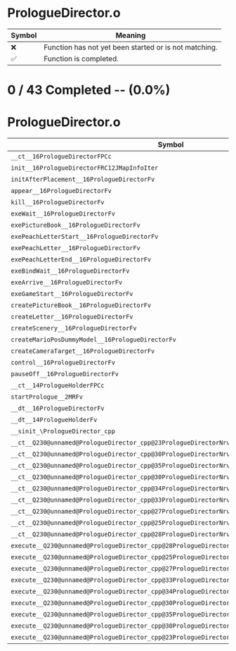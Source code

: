 # PrologueDirector.o
| Symbol | Meaning 
| ------------- | ------------- 
| :x: | Function has not yet been started or is not matching. 
| :white_check_mark: | Function is completed. 


# 0 / 43 Completed -- (0.0%)
# PrologueDirector.o
| Symbol | Decompiled? |
| ------------- | ------------- |
| `__ct__16PrologueDirectorFPCc` | :x: |
| `init__16PrologueDirectorFRC12JMapInfoIter` | :x: |
| `initAfterPlacement__16PrologueDirectorFv` | :x: |
| `appear__16PrologueDirectorFv` | :x: |
| `kill__16PrologueDirectorFv` | :x: |
| `exeWait__16PrologueDirectorFv` | :x: |
| `exePictureBook__16PrologueDirectorFv` | :x: |
| `exePeachLetterStart__16PrologueDirectorFv` | :x: |
| `exePeachLetter__16PrologueDirectorFv` | :x: |
| `exePeachLetterEnd__16PrologueDirectorFv` | :x: |
| `exeBindWait__16PrologueDirectorFv` | :x: |
| `exeArrive__16PrologueDirectorFv` | :x: |
| `exeGameStart__16PrologueDirectorFv` | :x: |
| `createPictureBook__16PrologueDirectorFv` | :x: |
| `createLetter__16PrologueDirectorFv` | :x: |
| `createScenery__16PrologueDirectorFv` | :x: |
| `createMarioPosDummyModel__16PrologueDirectorFv` | :x: |
| `createCameraTarget__16PrologueDirectorFv` | :x: |
| `control__16PrologueDirectorFv` | :x: |
| `pauseOff__16PrologueDirectorFv` | :x: |
| `__ct__14PrologueHolderFPCc` | :x: |
| `startPrologue__2MRFv` | :x: |
| `__dt__16PrologueDirectorFv` | :x: |
| `__dt__14PrologueHolderFv` | :x: |
| `__sinit_\PrologueDirector_cpp` | :x: |
| `__ct__Q230@unnamed@PrologueDirector_cpp@23PrologueDirectorNrvWaitFv` | :x: |
| `__ct__Q230@unnamed@PrologueDirector_cpp@30PrologueDirectorNrvPictureBookFv` | :x: |
| `__ct__Q230@unnamed@PrologueDirector_cpp@35PrologueDirectorNrvPeachLetterStartFv` | :x: |
| `__ct__Q230@unnamed@PrologueDirector_cpp@30PrologueDirectorNrvPeachLetterFv` | :x: |
| `__ct__Q230@unnamed@PrologueDirector_cpp@34PrologueDirectorNrvPeachLetterWaitFv` | :x: |
| `__ct__Q230@unnamed@PrologueDirector_cpp@33PrologueDirectorNrvPeachLetterEndFv` | :x: |
| `__ct__Q230@unnamed@PrologueDirector_cpp@27PrologueDirectorNrvBindWaitFv` | :x: |
| `__ct__Q230@unnamed@PrologueDirector_cpp@25PrologueDirectorNrvArriveFv` | :x: |
| `__ct__Q230@unnamed@PrologueDirector_cpp@28PrologueDirectorNrvGameStartFv` | :x: |
| `execute__Q230@unnamed@PrologueDirector_cpp@28PrologueDirectorNrvGameStartCFP5Spine` | :x: |
| `execute__Q230@unnamed@PrologueDirector_cpp@25PrologueDirectorNrvArriveCFP5Spine` | :x: |
| `execute__Q230@unnamed@PrologueDirector_cpp@27PrologueDirectorNrvBindWaitCFP5Spine` | :x: |
| `execute__Q230@unnamed@PrologueDirector_cpp@33PrologueDirectorNrvPeachLetterEndCFP5Spine` | :x: |
| `execute__Q230@unnamed@PrologueDirector_cpp@34PrologueDirectorNrvPeachLetterWaitCFP5Spine` | :x: |
| `execute__Q230@unnamed@PrologueDirector_cpp@30PrologueDirectorNrvPeachLetterCFP5Spine` | :x: |
| `execute__Q230@unnamed@PrologueDirector_cpp@35PrologueDirectorNrvPeachLetterStartCFP5Spine` | :x: |
| `execute__Q230@unnamed@PrologueDirector_cpp@30PrologueDirectorNrvPictureBookCFP5Spine` | :x: |
| `execute__Q230@unnamed@PrologueDirector_cpp@23PrologueDirectorNrvWaitCFP5Spine` | :x: |
